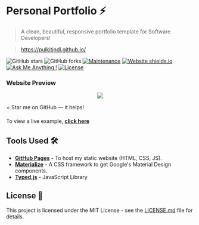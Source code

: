 # Personal Portfolio ⚡️

> A clean, beautiful, responsive portfolio template for Software Developers!

> https://pulkitjndl.github.io/

![GitHub stars](https://img.shields.io/github/stars/pulkitjndl/pulkitjndl.github.io)
![GitHub forks](https://img.shields.io/github/forks/varadbhogayata/varadbhogayata.github.io)
[![Maintenance](https://img.shields.io/badge/maintained-yes-green.svg)](https://github.com/pulkitjndl/pulkitjndl.github.io)
[![Website shields.io](https://img.shields.io/badge/website-up-yellow)](https://pulkitjndl.github.io/)
[![Ask Me Anything !](https://img.shields.io/badge/ask%20me-linkedin-1abc9c.svg)](https://www.linkedin.com/in/pulkit-jindal-669589137/)
[![License](http://img.shields.io/:license-mit-blue.svg?style=flat-square)](http://badges.mit-license.org)

### Website Preview

<p align="center"> 
  <kbd>
    <a href="https://pulkitjndl.github.io/" target="_blank"><img src="examples/preview.gif">
  </a>
  </kbd>
</p>

:star: Star me on GitHub — it helps!

To view a live example, **[click here]()**

## Tools Used 🛠️

- [<b>GitHub Pages</b>](https://create-react-app.dev/docs/deployment/#github-pages) - To host my static website (HTML, CSS, JS).
- [<b>Materialize</b>](https://materializecss.com/) - A CSS framework to get Google's Material Design components.
- [<b>Typed.js</b>](https://mattboldt.com/demos/typed-js/) - JavaScript Library

## License 📄

This project is licensed under the MIT License - see the [LICENSE.md](./LICENSE) file for details.
